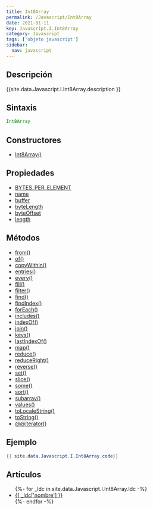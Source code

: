 ```yaml
---
title: Int8Array
permalink: /Javascript/Int8Array
date: 2021-01-11
key: Javascript.I.Int8Array
category: Javascript
tags: ['objeto javascript']
sidebar: 
  nav: javascript
---
```


## Descripción
{{site.data.Javascript.I.Int8Array.description }}

## Sintaxis
~~~javascript
Int8Array
~~~

## Constructores
* [Int8Array()](/Javascript/Int8Array/Int8Array/)

## Propiedades
* [BYTES_PER_ELEMENT](/Javascript/Int8Array/BYTES_PER_ELEMENT/)
* [name](/Javascript/Int8Array/name/)
* [buffer](/Javascript/Int8Array/buffer/)
* [byteLength](/Javascript/Int8Array/byteLength/)
* [byteOffset](/Javascript/Int8Array/byteOffset/)
* [length](/Javascript/Int8Array/length/)

## Métodos
* [from()](/Javascript/Int8Array/from/)
* [of()](/Javascript/Int8Array/of/)
* [copyWithin()](/Javascript/Int8Array/copyWithin/)
* [entries()](/Javascript/Int8Array/entries/)
* [every()](/Javascript/Int8Array/every/)
* [fill()](/Javascript/Int8Array/fill/)
* [filter()](/Javascript/Int8Array/filter/)
* [find()](/Javascript/Int8Array/find/)
* [findIndex()](/Javascript/Int8Array/findIndex/)
* [forEach()](/Javascript/Int8Array/forEach/)
* [includes()](/Javascript/Int8Array/includes/)
* [indexOf()](/Javascript/Int8Array/indexOf/)
* [join()](/Javascript/Int8Array/join/)
* [keys()](/Javascript/Int8Array/keys/)
* [lastIndexOf()](/Javascript/Int8Array/lastIndexOf/)
* [map()](/Javascript/Int8Array/map/)
* [reduce()](/Javascript/Int8Array/reduce/)
* [reduceRight()](/Javascript/Int8Array/reduceRight/)
* [reverse()](/Javascript/Int8Array/reverse/)
* [set()](/Javascript/Int8Array/set/)
* [slice()](/Javascript/Int8Array/slice/)
* [some()](/Javascript/Int8Array/some/)
* [sort()](/Javascript/Int8Array/sort/)
* [subarray()](/Javascript/Int8Array/subarray/)
* [values()](/Javascript/Int8Array/values/)
* [toLocaleString()](/Javascript/Int8Array/toLocaleString/)
* [toString()](/Javascript/Int8Array/toString/)
* [@@iterator()](/Javascript/Int8Array/@@iterator/)

## Ejemplo
~~~java
{{ site.data.Javascript.I.Int8Array.code}}
~~~

## Artículos
<ul>
{%- for _ldc in site.data.Javascript.I.Int8Array.ldc -%}
   <li>
       <a href="{{_ldc['url'] }}">{{ _ldc['nombre'] }}</a>
   </li>
{%- endfor -%}
</ul>
